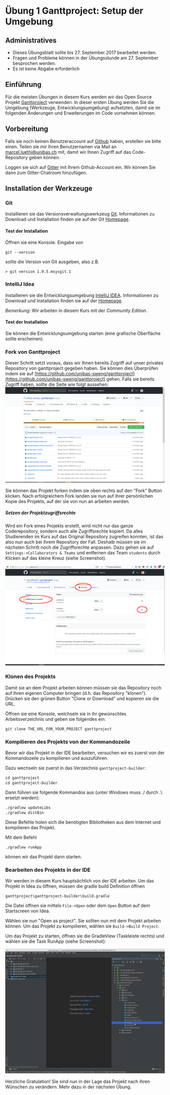 # &Uuml;bung 1 Ganttproject:  Setup der Umgebung

## Administratives

* Dieses &Uuml;bungsblatt sollte bis  27. September 2017 bearbeitet werden.  
* Fragen und Probleme k&ouml;nnen in der  &Uuml;bungsstunde am 27. September besprochen werden.   
* Es ist keine Abgabe erforderlich

## Einf&uuml;hrung

F&uuml;r die meisten &Uuml;bungen in diesem Kurs werden wir das Open Source Projekt [Ganttproject](http://www.ganttproject.biz/) verwenden. 
In dieser ersten &Uuml;bung werden Sie die Umgebung (Werkzeuge, Entwicklungsumgebung) aufsetzten, damit sie im folgenden &Auml;nderungen und Erweiterungen im Code vornehmen k&ouml;nnen. 

## Vorbereitung

Falls sie noch keinen Benutzeraccount auf [Github](https://www.github.com) haben, erstellen sie bitte einen. Teilen sie mir Ihren Benutzernamen via Mail an marcel.luethi@unibas.ch mit, damit wir Ihnen Zugriff auf das Code-Repository geben k&ouml;nnen.  

Loggen sie sich auf [Gitter](https://gitter.im) mit Ihrem Github-Account ein. Wir können Sie dann zum Gitter-Chatroom hinzufügen.

## Installation der Werkzeuge

### Git 

Installieren sie das Versionsverwaltungswerkzeug [Git](https://git-scm.com/). Informationen zu Download und Installation finden sie auf der Git [Homepage](https://git-scm.com/).

#### Test der Installation

&Ouml;ffnen sie eine Konsole. Eingabe von
``` 
git --version 
```
sollte die Version von Git ausgeben, also z.B.
```
> git version 1.9.5.msysgit.1
```

### IntelliJ Idea

Installieren sie die Entwicklungsumgebung [IntelliJ IDEA](https://www.jetbrains.com/idea/). Informationen zu Download und Installation finden sie auf der [Homepage](https://www.jetbrains.com/idea/). 

*Bemerkung:* Wir arbeiten in diesem Kurs mit der *Community Edition*.

#### Test der Installation

Sie k&ouml;nnen die Entwicklungsumgebung starten (eine grafische Oberfl&auml;che sollte erscheinen).

### Fork von Ganttproject

Dieser Schritt setzt voraus, dass wir Ihnen bereits Zugriff auf unser privates Repository von ganttproject gegeben haben. Sie k&ouml;nnen dies &Uuml;berpr&uuml;fen indem sie auf [https://github.com/unibas-sweng/ganttproject](https://github.com/unibas-sweng/ganttproject) gehen. 
Falls sie bereits Zugriff haben, sollte die Seite wie folgt aussehen:
![image](images/github-ganttproject.png)


Sie k&ouml;nnen das Projekt forken indem sie oben rechts auf den "Fork" Button klicken.    Nach erfolgreichem Fork landen sie nun auf ihrer pers&ouml;nlichen Kopie des Projekts, auf der sie von nun an arbeiten werden. 

##### Setzen der Projektzugriffsrechte

Wird ein Fork eines Projekts erstellt, wird nicht nur das ganze Coderepository, sondern auch alle Zugriffsrechte kopiert. Da alles Studierenden im Kurs auf das Original Repository zugreifen konnten, ist das also nun auch bei ihrem Repository der Fall. Deshalb m&uuml;ssen sie im n&auml;chsten Schritt noch die Zugriffsrechte anpassen. 
Dazu gehen sie auf ```Settings->Collaborators & Teams``` und entfernen das Team ```students``` durch Klicken auf das kleine Kreuz (siehe Screenshot).

![image](images/github-collaborators.png)

### Klonen des Projekts

Damit sie an dem Projekt arbeiten k&ouml;nnen m&uuml;ssen sie das Repository noch auf Ihren eigenen Computer bringen (d.h. das Repository "klonen"). Dr&uuml;cken sie den gr&uuml;nen Button "Clone or Download" und kopieren sie die URL.
 
&Ouml;ffnen sie eine Konsole, welchseln sie in ihr gew&uuml;nschtes Arbeitsverzeichnis und geben sie folgendes ein:

```
git clone THE_URL_FOR_YOUR_PROJECT ganttproject
```

### Kompilieren des Projekts von der Kommandozeile

Bevor wir das Projekt in der IDE bearbeiten, versuchen wir es zuerst von der Kommandozeile zu kompilieren und auszuf&uuml;hren. 

Dazu wechseln sie zuerst in das Verzeichnis ```ganttproject-builder```:

```
cd ganttproject
cd ganttproject-builder
```

Dann f&uuml;hren sie folgende Kommandos aus (unter Windows muss ./ durch .\ ersetzt werden):

```
./gradlew updateLibs
./gradlew distBin
```

Diese Befehle holen sich die ben&ouml;tigten Bibliotheken aus dem Internet und kompilieren das Projekt. 

Mit dem Befehl
```
./gradlew runApp   
```
k&ouml;nnen wir das Projekt dann starten. 

### Bearbeiten des Projekts in der IDE

Wir werden in diesem Kurs haupts&auml;chlich von der IDE arbeiten. Um das Projekt in Idea zu &ouml;ffnen, m&uuml;ssen die gradle build Definition &ouml;ffnen 
```
ganttproject\ganttproject-builder\build.gradle
```
Die Datei &ouml;ffnen sie mittels ```File->Open``` oder dem ```Open``` Button auf dem Startscreen von Idea.


W&auml;hlen sie nun "Open as project". Sie sollten nun mit dem Projekt arbeiten k&ouml;nnen. Um das Projekt zu kompilieren, w&auml;hlen sie ```Build->Build Project```. 

Um das Projekt zu starten, &ouml;ffnen sie die GradleView (Taskleiste rechts) und w&auml;hlen sie die Task RunApp (siehe Screenshot):

![image](images/idea-run-ganttproject.png)



Herzliche Gratulation! Sie sind nun in der Lage das Projekt nach ihren W&uuml;nschen zu ver&auml;ndern. Mehr dazu in der n&auml;chsten &Uuml;bung. 




